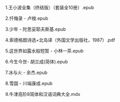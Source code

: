 1.王小波全集（终结版）（套装全10册）.epub

2.忏悔录 - 卢梭.epub

3.少年 - 陀思妥耶夫斯基.epub

4.索德格朗诗选+北岛译（外国文学出版社，1987）.pdf

5.这世界如露水般短暂 - 小林一茶.epub

6.今生今世- 胡兰成(简体).epub

7.冰与火 - 余杰.epub

8.雪国 - 川端康成.epub

9.牛津高阶8简体和汉语词典大全.mdx
